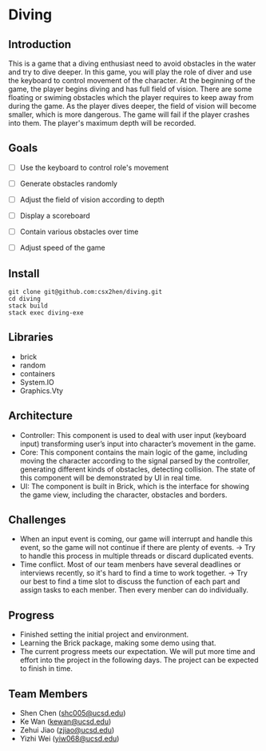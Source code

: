 # Diving

## Introduction
This is a game that a diving enthusiast need to avoid obstacles in the water and try to dive deeper. In this game, you will play the role of diver and use the keyboard to control movement of the character. At the beginning of the game, the player begins diving and has full field of vision. There are some floating or swiming obstacles which the player requires to keep away from during the game. As the player dives deeper, the field of vision will become smaller, which is more dangerous. The game will fail if the player crashes into them. The player's maximum depth will be recorded.

## Goals
- [ ] Use the keyboard to control role's movement
- [ ] Generate obstacles randomly
- [ ] Adjust the field of vision according to depth
- [ ] Display a scoreboard
- [ ] Contain various obstacles over time
- [ ] Adjust speed of the game


## Install
```
git clone git@github.com:csx2hen/diving.git
cd diving
stack build
stack exec diving-exe
```


## Libraries
- brick
- random
- containers
- System.IO
- Graphics.Vty

## Architecture
- Controller: This component is used to deal with user input (keyboard input) transforming user’s input into character’s movement in the game.
- Core: This component contains the main logic of the game, including moving the character according to the signal parsed by the controller, generating different kinds of obstacles, detecting collision. The state of this component will be demonstrated by UI in real time.
- UI: The component is built in Brick, which is the interface for showing the game view, including the character, obstacles and borders.

## Challenges
- When an input event is coming, our game will interrupt and handle this event, so the game will not continue if there are plenty of events. -> Try to handle this process in multiple threads or discard duplicated events.
- Time conflict. Most of our team menbers have several deadlines or interviews recently, so it's hard to find a time to work together. -> Try our best to find a time slot to discuss the function of each part and assign tasks to each menber. Then every menber can do individually.

## Progress
- Finished setting the initial project and environment.
- Learning the Brick package, making some demo using that.
- The current progress meets our expectation. We will put more time and effort into the project in the following days. The project can be expected to finish in time.

## Team Members
- Shen Chen (shc005@ucsd.edu)
- Ke Wan (kewan@ucsd.edu)
- Zehui Jiao (zjiao@ucsd.edu)
- Yizhi Wei (yiw068@ucsd.edu)
